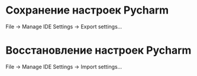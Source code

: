# Сохранение настроек Pycharm

File -> Manage IDE Settings -> Export settings...


# Восстановление настроек Pycharm

File -> Manage IDE Settings -> Import settings...

